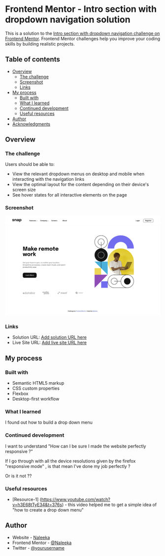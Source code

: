 # Frontend Mentor - Intro section with dropdown navigation solution

This is a solution to the [Intro section with dropdown navigation challenge on Frontend Mentor](https://www.frontendmentor.io/challenges/intro-section-with-dropdown-navigation-ryaPetHE5). Frontend Mentor challenges help you improve your coding skills by building realistic projects.

## Table of contents

- [Overview](#overview)
  - [The challenge](#the-challenge)
  - [Screenshot](#screenshot)
  - [Links](#links)
- [My process](#my-process)
  - [Built with](#built-with)
  - [What I learned](#what-i-learned)
  - [Continued development](#continued-development)
  - [Useful resources](#useful-resources)
- [Author](#author)
- [Acknowledgments](#acknowledgments)

## Overview

### The challenge

Users should be able to:

- View the relevant dropdown menus on desktop and mobile when interacting with the navigation links
- View the optimal layout for the content depending on their device's screen size
- See hover states for all interactive elements on the page

### Screenshot

![](./screenshot.jpg)

### Links

- Solution URL: [Add solution URL here](https://your-solution-url.com)
- Live Site URL: [Add live site URL here](https://naleeka.github.io/easybank/)

## My process

### Built with

- Semantic HTML5 markup
- CSS custom properties
- Flexbox
- Desktop-first workflow

### What I learned

I found out how to build a drop down menu

### Continued development

I want to understand "How can I be sure I made the website perfectly responsive ?"

If I go through with all the device resolutions given by the firefox "responsive mode" , is that mean I've done my job perfectly ?

Or is it not ??

### Useful resources

- [Resource-1] (https://www.youtube.com/watch?v=h3E68tTyE34&t=376s) - this video helped me to get a simple idea of "how to create a drop down menu"

## Author

- Website - [Naleeka](https://www.your-site.com)
- Frontend Mentor - [@Naleeka](https://www.frontendmentor.io/profile/yourusername)
- Twitter - [@yourusername](https://www.twitter.com/yourusername)
